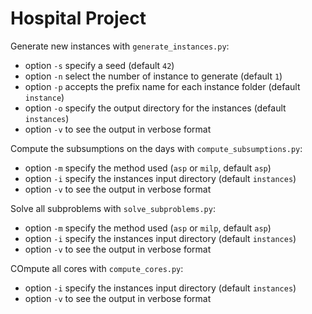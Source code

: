 # Hospital Project

Generate new instances with `generate_instances.py`:
- option `-s` specify a seed (default `42`)
- option `-n` select the number of instance to generate (default `1`)
- option `-p` accepts the prefix name for each instance folder (default `instance`)
- option `-o` specify the output directory for the instances (default `instances`)
- option `-v` to see the output in verbose format

Compute the subsumptions on the days with `compute_subsumptions.py`:
- option `-m` specify the method used (`asp` or `milp`, default `asp`)
- option `-i` specify the instances input directory (default `instances`)
- option `-v` to see the output in verbose format

Solve all subproblems with `solve_subproblems.py`:
- option `-m` specify the method used (`asp` or `milp`, default `asp`)
- option `-i` specify the instances input directory (default `instances`)
- option `-v` to see the output in verbose format

COmpute all cores with `compute_cores.py`:
- option `-i` specify the instances input directory (default `instances`)
- option `-v` to see the output in verbose format